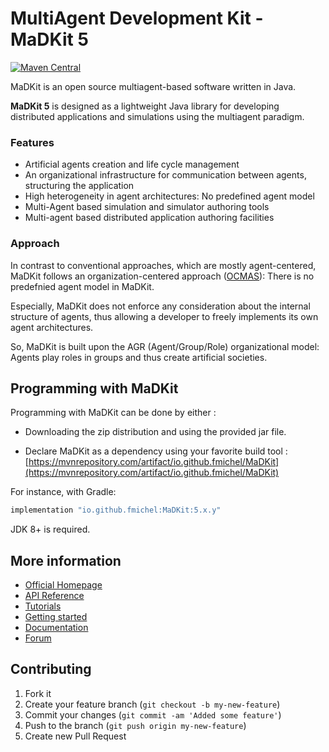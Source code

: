 MultiAgent Development Kit - MaDKit 5 
================================================

[![Maven Central](https://img.shields.io/maven-central/v/io.github.fmichel/MaDKit.svg?label=Maven%20Central)](https://search.maven.org/search?q=g:%22io.github.fmichel%22%20AND%20a:%22MaDKit%22)

MaDKit is an open source multiagent-based software written in Java.

**MaDKit 5** is designed as a lightweight Java library for developing distributed applications and simulations using the multiagent paradigm.

### Features

* Artificial agents creation and life cycle management
* An organizational infrastructure for communication between agents, structuring the application
* High heterogeneity in agent architectures: No predefined agent model
* Multi-Agent based simulation and simulator authoring tools
* Multi-agent based distributed application authoring facilities


### Approach

In contrast to conventional approaches, which are mostly agent-centered, MaDKit follows an organization-centered approach ([OCMAS][1]): There is no predefnied agent model in MaDKit. 

Especially, MaDKit does not enforce any consideration about the internal structure of agents, thus allowing a developer to freely implements its own agent architectures. 

So, MaDKit is built upon the AGR (Agent/Group/Role) organizational model: Agents play roles in groups and thus create artificial societies.
 
[1]: http://www.lirmm.fr/~fmichel/publi/pdfs/ferber04ocmas.pdf

## Programming with MaDKit

Programming with MaDKit can be done by either :

- Downloading the zip distribution and using the provided jar file.

- Declare MaDKit as a dependency using your favorite build tool : [https://mvnrepository.com/artifact/io.github.fmichel/MaDKit](https://mvnrepository.com/artifact/io.github.fmichel/MaDKit)

For instance, with Gradle:

```groovy
implementation "io.github.fmichel:MaDKit:5.x.y"
```

JDK 8+ is required. 

## More information

* [Official Homepage](http://www.madkit.net)
* [API Reference](http://www.madkit.net/madkit/docs/api)
* [Tutorials](http://www.madkit.net/madkit/tutorials)
* [Getting started](http://www.madkit.net/madkit/README.html)
* [Documentation](http://www.madkit.net/madkit/documents.php)
* [Forum](http://www.madkit.net/madkit/forum)

## Contributing

1. Fork it
2. Create your feature branch (`git checkout -b my-new-feature`)
3. Commit your changes (`git commit -am 'Added some feature'`)
4. Push to the branch (`git push origin my-new-feature`)
5. Create new Pull Request
